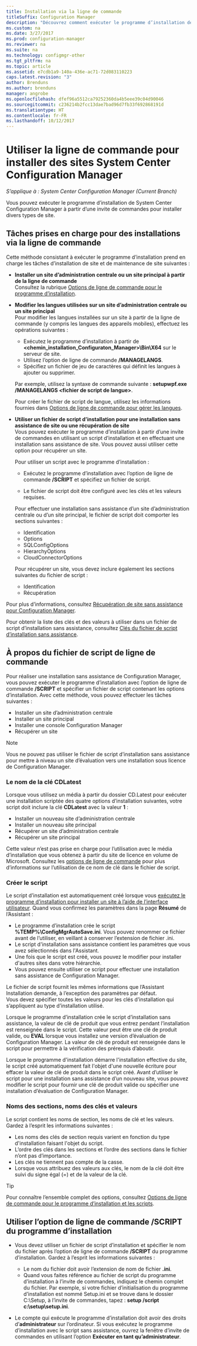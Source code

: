```yaml
---
title: Installation via la ligne de commande
titleSuffix: Configuration Manager
description: "Découvrez comment exécuter le programme d’installation de System Center Configuration Manager à partir d’une invite de commandes pour diverses installations de site."
ms.custom: na
ms.date: 3/27/2017
ms.prod: configuration-manager
ms.reviewer: na
ms.suite: na
ms.technology: configmgr-other
ms.tgt_pltfrm: na
ms.topic: article
ms.assetid: e7cdb1a9-140a-436e-ac71-72d083110223
caps.latest.revision: "3"
author: Brenduns
ms.author: brenduns
manager: angrobe
ms.openlocfilehash: dfef96a5512ca79252360da4b5eee39c04d90046
ms.sourcegitcommit: c236214b2fcc13dae7bad96d7fb33f692868191d
ms.translationtype: HT
ms.contentlocale: fr-FR
ms.lasthandoff: 10/12/2017
---
```

# <a name="use-a-command-line-to-install-system-center-configuration-manager-sites"></a>Utiliser la ligne de commande pour installer des sites System Center Configuration Manager

*S’applique à : System Center Configuration Manager (Current Branch)*

 Vous pouvez exécuter le programme d’installation de System Center Configuration Manager à partir d’une invite de commandes pour installer divers types de site.

## <a name="supported-tasks-for-command-line-installations"></a>Tâches prises en charge pour des installations via la ligne de commande
 Cette méthode consistant à exécuter le programme d’installation prend en charge les tâches d’installation de site et de maintenance de site suivantes :

-   **Installer un site d’administration centrale ou un site principal à partir de la ligne de commande**  
  Consultez la rubrique [Options de ligne de commande pour le programme d’installation](../../../../core/servers/deploy/install/command-line-options-for-setup.md).

-  **Modifier les langues utilisées sur un site d’administration centrale ou un site principal**  
    Pour modifier les langues installées sur un site à partir de la ligne de commande (y compris les langues des appareils mobiles), effectuez les opérations suivantes :  

     -   Exécutez le programme d’installation à partir de **&lt;chemin_installation_Configuraton_Manager\>\Bin\X64** sur le serveur de site.
     -   Utilisez l’option de ligne de commande **/MANAGELANGS**.
     -   Spécifiez un fichier de jeu de caractères qui définit les langues à ajouter ou supprimer.  

    Par exemple, utilisez la syntaxe de commande suivante : **setupwpf.exe /MANAGELANGS &lt;fichier de script de langue\>**.  

    Pour créer le fichier de script de langue, utilisez les informations fournies dans [Options de ligne de commande pour gérer les langues](../../../../core/servers/deploy/install/command-line-options-for-setup.md#bkmk_Lang).  

-  **Utiliser un fichier de script d’installation pour une installation sans assistance de site ou une récupération de site**  
    Vous pouvez exécuter le programme d’installation à partir d’une invite de commandes en utilisant un script d’installation et en effectuant une installation sans assistance de site. Vous pouvez aussi utiliser cette option pour récupérer un site.    

    Pour utiliser un script avec le programme d’installation :  

    -   Exécutez le programme d’installation avec l’option de ligne de commande **/SCRIPT** et spécifiez un fichier de script.  

    -   Le fichier de script doit être configuré avec les clés et les valeurs requises.  

    Pour effectuer une installation sans assistance d’un site d’administration centrale ou d’un site principal, le fichier de script doit comporter les sections suivantes :  

    -   Identification    
    -   Options    
    -   SQLConfigOptions    
      -   HierarchyOptions    
    -   CloudConnectorOptions   

    Pour récupérer un site, vous devez inclure également les sections suivantes du fichier de script :  

    -   Identification  
    -   Récupération

Pour plus d’informations, consultez [Récupération de site sans assistance pour Configuration Manager](/sccm/protect/understand/unattended-recovery).  

Pour obtenir la liste des clés et des valeurs à utiliser dans un fichier de script d’installation sans assistance, consultez [Clés du fichier de script d’installation sans assistance](../../../../core/servers/deploy/install/command-line-options-for-setup.md#bkmk_Unattended).  

## <a name="about-the-command-line-script-file"></a>À propos du fichier de script de ligne de commande  
 Pour réaliser une installation sans assistance de Configuration Manager, vous pouvez exécuter le programme d’installation avec l’option de ligne de commande **/SCRIPT** et spécifier un fichier de script contenant les options d’installation. Avec cette méthode, vous pouvez effectuer les tâches suivantes :  

-   Installer un site d’administration centrale  
-   Installer un site principal  
-   Installer une console Configuration Manager  
-   Récupérer un site  

> [!NOTE]  
>  Vous ne pouvez pas utiliser le fichier de script d’installation sans assistance pour mettre à niveau un site d’évaluation vers une installation sous licence de Configuration Manager.  

### <a name="the-cdlatest-key-name"></a>Le nom de la clé CDLatest
Lorsque vous utilisez un média à partir du dossier CD.Latest pour exécuter une installation scriptée des quatre options d’installation suivantes, votre script doit inclure la clé **CDLatest** avec la valeur **1** :
- Installer un nouveau site d’administration centrale
- Installer un nouveau site principal
- Récupérer un site d’administration centrale
- Récupérer un site principal

Cette valeur n’est pas prise en charge pour l’utilisation avec le média d’installation que vous obtenez à partir du site de licence en volume de Microsoft.
Consultez les [options de ligne de commande](/sccm/core/servers/deploy/install/command-line-options-for-setup) pour plus d’informations sur l’utilisation de ce nom de clé dans le fichier de script.



### <a name="create-the-script"></a>Créer le script
Le script d’installation est automatiquement créé lorsque vous [exécutez le programme d’installation pour installer un site à l’aide de l’interface utilisateur](../../../../core/servers/deploy/install/use-the-setup-wizard-to-install-sites.md).  Quand vous confirmez les paramètres dans la page **Résumé** de l’Assistant :  

-   Le programme d’installation crée le script **%TEMP%\ConfigMgrAutoSave.ini**.  Vous pouvez renommer ce fichier avant de l’utiliser, en veillant à conserver l’extension de fichier .ini.  
-   Le script d'installation sans assistance contient les paramètres que vous avez sélectionnés dans l'Assistant.  
-   Une fois que le script est créé, vous pouvez le modifier pour installer d'autres sites dans votre hiérarchie.  
-   Vous pouvez ensuite utiliser ce script pour effectuer une installation sans assistance de Configuration Manager.  

Le fichier de script fournit les mêmes informations que l’Assistant Installation demande, à l’exception des paramètres par défaut.   
Vous devez spécifier toutes les valeurs pour les clés d’installation qui s’appliquent au type d’installation utilisé.   

Lorsque le programme d’installation crée le script d’installation sans assistance, la valeur de clé de produit que vous entrez pendant l’installation est renseignée dans le script. Cette valeur peut être une clé de produit valide, ou **EVAL** lorsque vous installez une version d’évaluation de Configuration Manager. La valeur de clé de produit est renseignée dans le script pour permettre à la vérification des prérequis d’aboutir.   

Lorsque le programme d'installation démarre l'installation effective du site, le script créé automatiquement fait l'objet d'une nouvelle écriture pour effacer la valeur de clé de produit dans le script créé. Avant d’utiliser le script pour une installation sans assistance d’un nouveau site, vous pouvez modifier le script pour fournir une clé de produit valide ou spécifier une installation d’évaluation de Configuration Manager.  

### <a name="section-names-key-names-and-values"></a>Noms des sections, noms des clés et valeurs
Le script contient les noms de section, les noms de clé et les valeurs. Gardez à l’esprit les informations suivantes :
-   Les noms des clés de section requis varient en fonction du type d'installation faisant l'objet du script.
-   L’ordre des clés dans les sections et l’ordre des sections dans le fichier n’ont pas d’importance.     
-   Les clés ne tiennent pas compte de la casse.  
-   Lorsque vous attribuez des valeurs aux clés, le nom de la clé doit être suivi du signe égal (=) et de la valeur de la clé.    

> [!TIP]  
>  Pour connaître l’ensemble complet des options, consultez [Options de ligne de commande pour le programme d’installation et les scripts](../../../../core/servers/deploy/install/command-line-options-for-setup.md).  

## <a name="use-the-script-setup-command-line-option"></a>Utiliser l’option de ligne de commande /SCRIPT du programme d’installation

-   Vous devez utiliser un fichier de script d’installation et spécifier le nom du fichier après l’option de ligne de commande **/SCRIPT** du programme d’installation. Gardez à l’esprit les informations suivantes :   
    -   Le nom du fichier doit avoir l’extension de nom de fichier **.ini**.  
    -   Quand vous faites référence au fichier de script du programme d’installation à l’invite de commandes, indiquez le chemin complet du fichier. Par exemple, si votre fichier d’initialisation du programme d’installation est nommé Setup.ini et se trouve dans le dossier C:\Setup, à l’invite de commandes, tapez :  **setup /script c:\setup\setup.ini**.  

-   Le compte qui exécute le programme d’installation doit avoir des droits d’**administrateur** sur l’ordinateur. Si vous exécutez le programme d’installation avec le script sans assistance, ouvrez la fenêtre d’invite de commandes en utilisant l’option **Exécuter en tant qu’administrateur**.   
